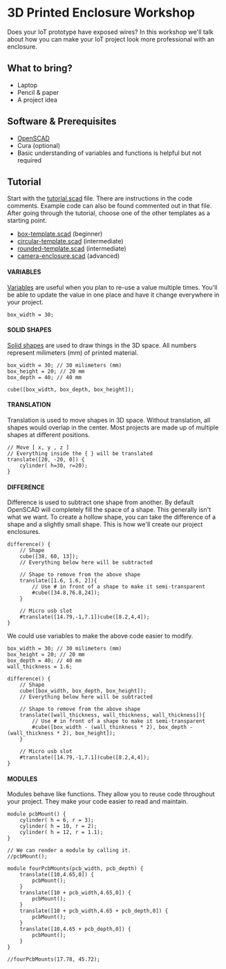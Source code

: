 # 3D Printed Enclosure Workshop

Does your IoT prototype have exposed wires? In this workshop we'll talk about how you can make your IoT project look more professional with an enclosure.

## What to bring?

- Laptop
- Pencil & paper
- A project idea

## Software & Prerequisites

- [OpenSCAD](http://www.openscad.org/)
- Cura (optional)
- Basic understanding of variables and functions is helpful but not required


## Tutorial

Start with the [tutorial.scad](tutorial.scad) file. There are instructions in the code comments. Example code can also be found commented out in that file. After going through the tutorial, choose one of the other templates as a starting point. 

- [box-template.scad](box-template.scad) (beginner)
- [circular-template.scad](circular-template.scad) (intermediate)
- [rounded-template.scad](rounded-template.scad) (intermediate)
- [camera-enclosure.scad](camera-enclosure.scad) (advanced)

#### VARIABLES

[Variables](https://en.wikibooks.org/wiki/OpenSCAD_User_Manual/General) are useful when you plan to re-use a value multiple times. You'll be able to update the value in one place and have it change everywhere in your project.

```
box_width = 30;
```

#### SOLID SHAPES

[Solid shapes](https://en.wikibooks.org/wiki/OpenSCAD_User_Manual/Primitive_Solids) are used to draw things in the 3D space. All numbers represent milimeters (mm) of printed material.

```
box_width = 30; // 30 milimeters (mm)
box_height = 20; // 20 mm
box_depth = 40; // 40 mm

cube([box_width, box_depth, box_height]); 
```

#### TRANSLATION

Translation is used to move shapes in 3D space. Without translation, all shapes would overlap in the center. Most projects are made up of multiple shapes at different positions.

```
// Move [ x, y , z ]
// Everything inside the { } will be translated
translate([20, -20, 0]) {
    cylinder( h=30, r=20);
}
```

#### DIFFERENCE

Difference is used to subtract one shape from another. By default OpenSCAD will completely fill the space of a shape. This generally isn't what we want. To create a hollow shape, you can take the difference of a shape and a slightly small shape. This is how we'll create our project enclosures.

```
difference() {
    // Shape
    cube([38, 60, 13]);
    // Everything below here will be subtracted
	 
    // Shape to remove from the above shape
    translate([1.6, 1.6, 2]){
        // Use # in front of a shape to make it semi-transparent
        #cube([34.8,76.8,24]);
    }
    
    // Micro usb slot
    #translate([14.79,-1,7.1])cube([8.2,4,4]);
}
```

We could use variables to make the above code easier to modify.

```
box_width = 30; // 30 milimeters (mm)
box_height = 20; // 20 mm
box_depth = 40; // 40 mm
wall_thickness = 1.6;

difference() {
    // Shape
    cube([box_width, box_depth, box_height]); 
    // Everything below here will be subtracted
	 
    // Shape to remove from the above shape
    translate([wall_thickness, wall_thickness, wall_thickness]){
        // Use # in front of a shape to make it semi-transparent
        #cube([box_width - (wall_thinkness * 2), box_depth - (wall_thickness * 2), box_height]);
    }
    
    // Micro usb slot
    #translate([14.79,-1,7.1])cube([8.2,4,4]);
}
```

#### MODULES

Modules behave like functions. They allow you to reuse code throughout your project. They make your code easier to read and maintain.

```
module pcbMount() {
    cylinder( h = 6, r = 3);
    cylinder( h = 10, r = 2);
    cylinder( h = 12, r = 1.1);
}

// We can render a module by calling it.
//pcbMount();

module fourPcbMounts(pcb_width, pcb_depth) {
    translate([10,4.65,0]) {
        pcbMount();
    }
    translate([10 + pcb_width,4.65,0]) {
        pcbMount();
    }
    translate([10 + pcb_width,4.65 + pcb_depth,0]) {
        pcbMount();
    }
    translate([10,4.65 + pcb_depth,0]) {
        pcbMount();
    }
}

//fourPcbMounts(17.78, 45.72);
```